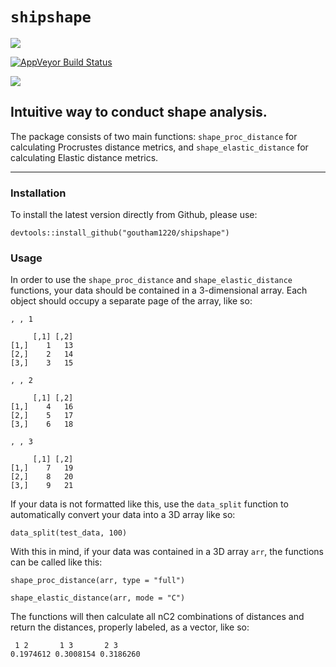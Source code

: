 # `shipshape`

[![](https://travis-ci.org/goutham1220/shipshape.svg?branch=master)](https://travis-ci.org/goutham1220/shipshape)

[![AppVeyor Build Status](https://ci.appveyor.com/api/projects/status/github/goutham1220/shipshape?branch=master&svg=true)](https://ci.appveyor.com/project/goutham1220/shipshape)

[![](https://cranlogs.r-pkg.org/badges/grand-total/shipshape)](https://cranlogs.r-pkg.org/badges/grand-total/shipshape)

## Intuitive way to conduct shape analysis.

The package consists of two main functions: `shape_proc_distance` for calculating Procrustes distance metrics, and `shape_elastic_distance` for calculating Elastic distance metrics.
 
---------------

### Installation

To install the latest version directly from Github, please use:
<pre><code>devtools::install_github("goutham1220/shipshape")</code></pre>

### Usage

In order to use the `shape_proc_distance` and `shape_elastic_distance` functions, your data should be contained in a 3-dimensional array. 
Each object should occupy a separate page of the array, like so: 

<pre><code>, , 1

     [,1] [,2]
[1,]    1   13
[2,]    2   14
[3,]    3   15

, , 2

     [,1] [,2]
[1,]    4   16
[2,]    5   17
[3,]    6   18

, , 3

     [,1] [,2]
[1,]    7   19
[2,]    8   20
[3,]    9   21
</code></pre>

If your data is not formatted like this, use the `data_split` function to automatically convert your data into a 3D array like so:

<pre><code>data_split(test_data, 100)</code></pre>
With this in mind, if your data was contained in a 3D array `arr`, the functions can be called like this:
<pre><code>shape_proc_distance(arr, type = "full")</code></pre>
<pre><code>shape_elastic_distance(arr, mode = "C")</code></pre>

The functions will then calculate all nC2 combinations of distances and return the distances, properly labeled, as a vector, like so:

<pre><code> 1 2       1 3       2 3 
0.1974612 0.3008154 0.3186260</code></pre>
